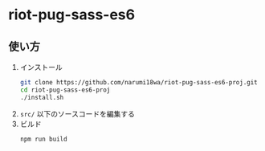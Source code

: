 # riot-pug-sass-es6

## 使い方

1. インストール
    ```bash
    git clone https://github.com/narumi18wa/riot-pug-sass-es6-proj.git
    cd riot-pug-sass-es6-proj
    ./install.sh
    ```
2. `src/` 以下のソースコードを編集する
3. ビルド
    ```bash
    npm run build
    ```